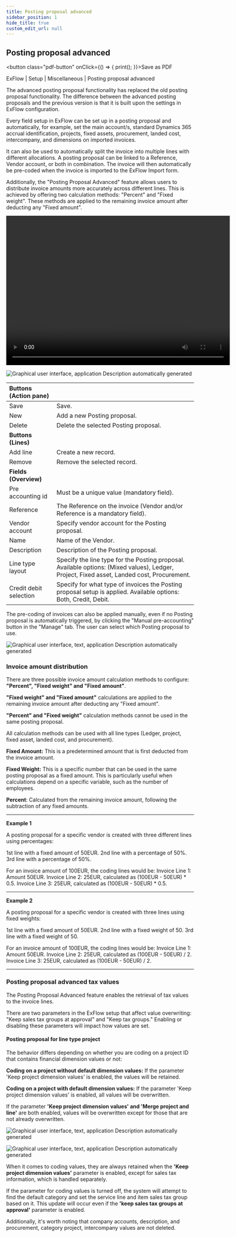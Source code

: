 ```yaml
---
title: Posting proposal advanced
sidebar_position: 1
hide_title: true
custom_edit_url: null
---
```

## Posting proposal advanced 
<button class="pdf-button" onClick={() => { print(); }}>Save as PDF</button>

ExFlow \| Setup \| Miscellaneous \| Posting proposal advanced

The advanced posting proposal functionality has replaced the old posting proposal functionality. The difference between the advanced posting proposals and the previous version is that it is built upon the settings in ExFlow configuration.

Every field setup in ExFlow can be set up in a posting proposal and automatically, for example, set the main account/s, standard Dynamics 365 accrual identification, projects, fixed assets, procurement, landed cost, intercompany, and dimensions on imported invoices. 

It can also be used to automatically split the invoice into multiple lines with different allocations. A posting proposal can be linked to a Reference, Vendor account, or both in combination. The invoice will then automatically be pre-coded when the invoice is imported to the ExFlow Import form. 

Additionally, the "Posting Proposal Advanced" feature allows users to distribute invoice amounts more accurately across different lines. This is achieved by offering two calculation methods: "Percent" and "Fixed weight". These methods are applied to the remaining invoice amount after deducting any "Fixed amount".

<video src="https://docs.signupsoftware.com/finance-operations/video/Precoding_with_postingproposals.mp4" width="600" height="400" controls></video>


![Graphical user interface, application Description automatically generated](@site/static/img/media/image86.png)

| Buttons (Action pane) | |
|:-|:-|
| Save                  | Save.                                 |
| New                   | Add a new Posting proposal.           |
| Delete                | Delete the selected Posting proposal. |
| **Buttons (Lines)**       |
| Add line              | Create a new record.        |
| Remove                | Remove the selected record. |
| **Fields (Overview)**     |
| Pre accounting id     | Must be a unique value (mandatory field).                                    |
| Reference             | The Reference on the invoice (Vendor and/or Reference is a mandatory field). |
| Vendor account | Specify vendor account for the Posting proposal. |
| Name | Name of the Vendor. |
| Description | Description of the Posting proposal. |
| Line type layout | Specify the line type for the Posting proposal. Available options: (Mixed values), Ledger, Project, Fixed asset, Landed cost, Procurement. |
| Credit debit selection | Specify for what type of invoices the Posting proposal setup is applied. Available options: Both, Credit, Debit.|

The pre-coding of invoices can also be applied manually, even if no Posting proposal is automatically triggered, by clicking the "Manual pre-accounting" button in the "Manage" tab. The user can select which Posting proposal to use.

![Graphical user interface, text, application Description automatically generated](@site/static/img/media/image87.png)

### Invoice amount distribution

There are three possible invoice amount calculation methods to configure: **"Percent", "Fixed weight" and "Fixed amount"**. 

**"Fixed weight" and "Fixed amount"** calculations are applied to the remaining invoice amount after deducting any "Fixed amount".

**"Percent" and "Fixed weight"** calculation methods cannot be used in the same posting proposal. 

All calculation methods can be used with all line types (Ledger, project, fixed asset, landed cost, and procurement).

**Fixed Amount:** This is a predetermined amount that is first deducted from the invoice amount.

**Fixed Weight:** This is a specific number that can be used in the same posting proposal as a fixed amount. This is particularly useful when calculations depend on a specific variable, such as the number of employees.

**Percent**: Calculated from the remaining invoice amount, following the subtraction of any fixed amounts.

___

**Example 1**

A posting proposal for a specific vendor is created with three different lines using percentages:

1st line with a fixed amount of 50EUR.
2nd line with a percentage of 50%.
3rd line with a percentage of 50%.

For an invoice amount of 100EUR, the coding lines would be:
Invoice Line 1: Amount 50EUR.
Invoice Line 2: 25EUR, calculated as (100EUR - 50EUR) * 0.5.
Invoice Line 3: 25EUR, calculated as (100EUR - 50EUR) * 0.5.

___

 **Example 2**

A posting proposal for a specific vendor is created with three lines using fixed weights:

1st line with a fixed amount of 50EUR.
2nd line with a fixed weight of 50.
3rd line with a fixed weight of 50.

For an invoice amount of 100EUR, the coding lines would be:
Invoice Line 1: Amount 50EUR.
Invoice Line 2: 25EUR, calculated as (100EUR - 50EUR) / 2.
Invoice Line 3: 25EUR, calculated as (100EUR - 50EUR) / 2.

___

### Posting proposal advanced tax values
The Posting Proposal Advanced feature enables the retrieval of tax values to the invoice lines. 

There are two parameters in the ExFlow setup that affect value overwriting: "Keep sales tax groups at approval" and "Keep tax groups." Enabling or disabling these parameters will impact how values are set.

#### Posting proposal for line type project
The behavior differs depending on whether you are coding on a project ID that contains financial dimension values or not:

**Coding on a project without default dimension values:**
If the parameter 'Keep project dimension values' is enabled, the values will be retained.

**Coding on a project with default dimension values:**
If the parameter 'Keep project dimension values' is enabled, all values will be overwritten.

If the parameter **'Keep project dimension values' and 'Merge project and line'** are both enabled, values will be overwritten except for those that are not already overwritten.

![Graphical user interface, text, application Description automatically generated](@site/static/img/media/image262.png)

![Graphical user interface, text, application Description automatically generated](@site/static/img/media/image263.png)

When it comes to coding values, they are always retained when the **'Keep project dimension values'** parameter is enabled, except for sales tax information, which is handled separately.

If the parameter for coding values is turned off, the system will attempt to find the default category and set the service line and item sales tax group based on it. This update will occur even if the **'keep sales tax groups at approval'** parameter is enabled.
 
Additionally, it's worth noting that company accounts, description, and procurement, category project, intercompany values are not deleted.